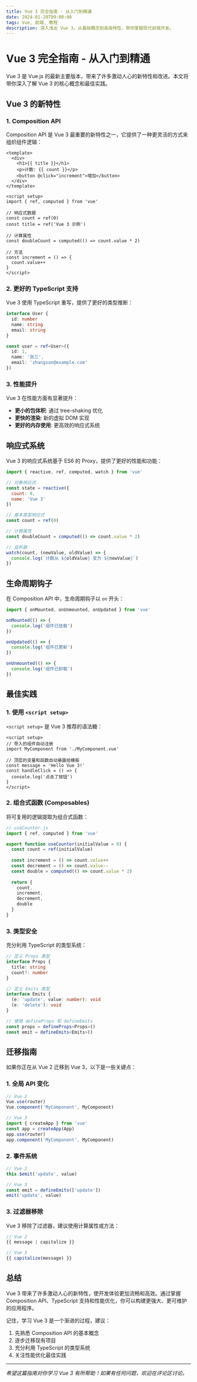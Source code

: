 ```yaml
---
title: Vue 3 完全指南 - 从入门到精通
date: 2024-01-20T09:00:00
tags: Vue, 前端, 教程
description: 深入浅出 Vue 3，从基础概念到高级特性，带你掌握现代前端开发。
---
```


# Vue 3 完全指南 - 从入门到精通

Vue 3 是 Vue.js 的最新主要版本，带来了许多激动人心的新特性和改进。本文将带你深入了解 Vue 3 的核心概念和最佳实践。

## Vue 3 的新特性

### 1. Composition API

Composition API 是 Vue 3 最重要的新特性之一，它提供了一种更灵活的方式来组织组件逻辑：

```vue
<template>
  <div>
    <h1>{{ title }}</h1>
    <p>计数: {{ count }}</p>
    <button @click="increment">增加</button>
  </div>
</template>

<script setup>
import { ref, computed } from 'vue'

// 响应式数据
const count = ref(0)
const title = ref('Vue 3 示例')

// 计算属性
const doubleCount = computed(() => count.value * 2)

// 方法
const increment = () => {
  count.value++
}
</script>
```

### 2. 更好的 TypeScript 支持

Vue 3 使用 TypeScript 重写，提供了更好的类型推断：

```typescript
interface User {
  id: number
  name: string
  email: string
}

const user = ref<User>({
  id: 1,
  name: '张三',
  email: 'zhangsan@example.com'
})
```

### 3. 性能提升

Vue 3 在性能方面有显著提升：

- **更小的包体积**: 通过 tree-shaking 优化
- **更快的渲染**: 新的虚拟 DOM 实现
- **更好的内存使用**: 更高效的响应式系统

## 响应式系统

Vue 3 的响应式系统基于 ES6 的 Proxy，提供了更好的性能和功能：

```javascript
import { reactive, ref, computed, watch } from 'vue'

// 对象响应式
const state = reactive({
  count: 0,
  name: 'Vue 3'
})

// 基本类型响应式
const count = ref(0)

// 计算属性
const doubleCount = computed(() => count.value * 2)

// 监听器
watch(count, (newValue, oldValue) => {
  console.log(`计数从 ${oldValue} 变为 ${newValue}`)
})
```

## 生命周期钩子

在 Composition API 中，生命周期钩子以 `on` 开头：

```javascript
import { onMounted, onUnmounted, onUpdated } from 'vue'

onMounted(() => {
  console.log('组件已挂载')
})

onUpdated(() => {
  console.log('组件已更新')
})

onUnmounted(() => {
  console.log('组件已卸载')
})
```

## 最佳实践

### 1. 使用 `<script setup>`

`<script setup>` 是 Vue 3 推荐的语法糖：

```vue
<script setup>
// 导入的组件自动注册
import MyComponent from './MyComponent.vue'

// 顶层的变量和函数自动暴露给模板
const message = 'Hello Vue 3!'
const handleClick = () => {
  console.log('点击了按钮')
}
</script>
```

### 2. 组合式函数 (Composables)

将可复用的逻辑提取为组合式函数：

```javascript
// useCounter.js
import { ref, computed } from 'vue'

export function useCounter(initialValue = 0) {
  const count = ref(initialValue)
  
  const increment = () => count.value++
  const decrement = () => count.value--
  const double = computed(() => count.value * 2)
  
  return {
    count,
    increment,
    decrement,
    double
  }
}
```

### 3. 类型安全

充分利用 TypeScript 的类型系统：

```typescript
// 定义 Props 类型
interface Props {
  title: string
  count?: number
}

// 定义 Emits 类型
interface Emits {
  (e: 'update', value: number): void
  (e: 'delete'): void
}

// 使用 defineProps 和 defineEmits
const props = defineProps<Props>()
const emit = defineEmits<Emits>()
```

## 迁移指南

如果你正在从 Vue 2 迁移到 Vue 3，以下是一些关键点：

### 1. 全局 API 变化

```javascript
// Vue 2
Vue.use(router)
Vue.component('MyComponent', MyComponent)

// Vue 3
import { createApp } from 'vue'
const app = createApp(App)
app.use(router)
app.component('MyComponent', MyComponent)
```

### 2. 事件系统

```javascript
// Vue 2
this.$emit('update', value)

// Vue 3
const emit = defineEmits(['update'])
emit('update', value)
```

### 3. 过滤器移除

Vue 3 移除了过滤器，建议使用计算属性或方法：

```javascript
// Vue 2
{{ message | capitalize }}

// Vue 3
{{ capitalize(message) }}
```

## 总结

Vue 3 带来了许多激动人心的新特性，使开发体验更加流畅和高效。通过掌握 Composition API、TypeScript 支持和性能优化，你可以构建更强大、更可维护的应用程序。

记住，学习 Vue 3 是一个渐进的过程，建议：

1. 先熟悉 Composition API 的基本概念
2. 逐步迁移现有项目
3. 充分利用 TypeScript 的类型系统
4. 关注性能优化最佳实践

---

*希望这篇指南对你学习 Vue 3 有所帮助！如果有任何问题，欢迎在评论区讨论。*

